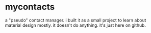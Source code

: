 # mycontacts

a "pseudo" contact manager. i built it as a small project to learn about material design mostly. it doesn't do anything. it's just here on github.